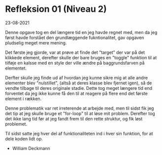 # Refleksion 01 (Niveau 2)

23-08-2021

Denne opgave tog en del længere tid en jeg havde regnet med, men da jeg først havde forstået den grundlæggende fukntionalitet, gav opgaven pludselig meget mere mening.

Det første jeg gjorde, var at prøve at finde det "target" der var på det klikkede element, derefter skulle der bare bruges en "toggle" funktion til at tilføje en kalsse med en style der ville ændre på baggrundsfarven på elementet.

Derfter skulle jeg finde ud af hvordan jeg kunne sikre mig at alle andre elementer blev "nulstillet", (altså at deres klasse blev fjernet igen), så de vendte tilbage til deres originale stadie. Dette tog meget længere tid end forventet da jeg ikke kunne få den til at reagere på flere end det første element i rækken.

Denne problematik var ret irreterende at arbejde med, men til sidst fik jeg det tip at jeg skulle bruge et "for-loop" til at løse mit problem. Derefter tog det ikke lang tid før at jeg fandt frem til den rette struktur, og fik løst problemet.

Til sidst satte jeg hver del af funktionaliteten ind i hver sin funktion, for at dele koden lidt op.


- William Deckmann